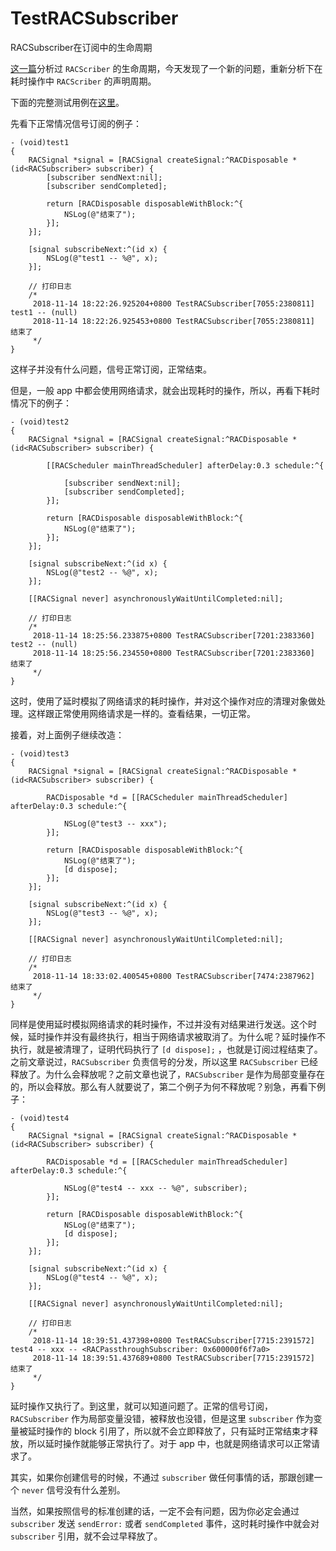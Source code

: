 # TestRACSubscriber
RACSubscriber在订阅中的生命周期

[这一篇](https://blog.csdn.net/jianghui12138/article/details/81949326)分析过 `RACScriber` 的生命周期，今天发现了一个新的问题，重新分析下在耗时操作中 `RACScriber` 的声明周期。

下面的完整测试用例在[这里](https://github.com/jianghui1/TestRACSubscriber)。

先看下正常情况信号订阅的例子：

    - (void)test1
    {
        RACSignal *signal = [RACSignal createSignal:^RACDisposable *(id<RACSubscriber> subscriber) {
            [subscriber sendNext:nil];
            [subscriber sendCompleted];
            
            return [RACDisposable disposableWithBlock:^{
                NSLog(@"结束了");
            }];
        }];
        
        [signal subscribeNext:^(id x) {
            NSLog(@"test1 -- %@", x);
        }];
        
        // 打印日志
        /*
         2018-11-14 18:22:26.925204+0800 TestRACSubscriber[7055:2380811] test1 -- (null)
         2018-11-14 18:22:26.925453+0800 TestRACSubscriber[7055:2380811] 结束了
         */
    }
    
这样子并没有什么问题，信号正常订阅，正常结束。

但是，一般 app 中都会使用网络请求，就会出现耗时的操作，所以，再看下耗时情况下的例子：

    - (void)test2
    {
        RACSignal *signal = [RACSignal createSignal:^RACDisposable *(id<RACSubscriber> subscriber) {
            
            [[RACScheduler mainThreadScheduler] afterDelay:0.3 schedule:^{
                
                [subscriber sendNext:nil];
                [subscriber sendCompleted];
            }];
            
            return [RACDisposable disposableWithBlock:^{
                NSLog(@"结束了");
            }];
        }];
        
        [signal subscribeNext:^(id x) {
            NSLog(@"test2 -- %@", x);
        }];
        
        [[RACSignal never] asynchronouslyWaitUntilCompleted:nil];
        
        // 打印日志
        /*
         2018-11-14 18:25:56.233875+0800 TestRACSubscriber[7201:2383360] test2 -- (null)
         2018-11-14 18:25:56.234550+0800 TestRACSubscriber[7201:2383360] 结束了
         */
    }
    
这时，使用了延时模拟了网络请求的耗时操作，并对这个操作对应的清理对象做处理。这样跟正常使用网络请求是一样的。查看结果，一切正常。

接着，对上面例子继续改造：

    - (void)test3
    {
        RACSignal *signal = [RACSignal createSignal:^RACDisposable *(id<RACSubscriber> subscriber) {
            
            RACDisposable *d = [[RACScheduler mainThreadScheduler] afterDelay:0.3 schedule:^{
                
                NSLog(@"test3 -- xxx");
            }];
            
            return [RACDisposable disposableWithBlock:^{
                NSLog(@"结束了");
                [d dispose];
            }];
        }];
        
        [signal subscribeNext:^(id x) {
            NSLog(@"test3 -- %@", x);
        }];
        
        [[RACSignal never] asynchronouslyWaitUntilCompleted:nil];
        
        // 打印日志
        /*
         2018-11-14 18:33:02.400545+0800 TestRACSubscriber[7474:2387962] 结束了
         */
    }
    
同样是使用延时模拟网络请求的耗时操作，不过并没有对结果进行发送。这个时候，延时操作并没有最终执行，相当于网络请求被取消了。为什么呢？延时操作不执行，就是被清理了，证明代码执行了 `[d dispose];` ，也就是订阅过程结束了。之前文章说过，`RACSubscriber` 负责信号的分发，所以这里 `RACSubscriber` 已经释放了。为什么会释放呢？之前文章也说了，`RACSubscriber` 是作为局部变量存在的，所以会释放。那么有人就要说了，第二个例子为何不释放呢？别急，再看下例子：

    - (void)test4
    {
        RACSignal *signal = [RACSignal createSignal:^RACDisposable *(id<RACSubscriber> subscriber) {
            
            RACDisposable *d = [[RACScheduler mainThreadScheduler] afterDelay:0.3 schedule:^{
                
                NSLog(@"test4 -- xxx -- %@", subscriber);
            }];
            
            return [RACDisposable disposableWithBlock:^{
                NSLog(@"结束了");
                [d dispose];
            }];
        }];
        
        [signal subscribeNext:^(id x) {
            NSLog(@"test4 -- %@", x);
        }];
        
        [[RACSignal never] asynchronouslyWaitUntilCompleted:nil];
        
        // 打印日志
        /*
         2018-11-14 18:39:51.437398+0800 TestRACSubscriber[7715:2391572] test4 -- xxx -- <RACPassthroughSubscriber: 0x600000f6f7a0>
         2018-11-14 18:39:51.437689+0800 TestRACSubscriber[7715:2391572] 结束了
         */
    }
    
延时操作又执行了。到这里，就可以知道问题了。正常的信号订阅，`RACSubscriber` 作为局部变量没错，被释放也没错，但是这里 `subscriber` 作为变量被延时操作的 block 引用了，所以就不会立即释放了，只有延时正常结束才释放，所以延时操作就能够正常执行了。对于 app 中，也就是网络请求可以正常请求了。

其实，如果你创建信号的时候，不通过 `subscriber` 做任何事情的话，那跟创建一个 `never` 信号没有什么差别。

当然，如果按照信号的标准创建的话，一定不会有问题，因为你必定会通过 `subscriber` 发送 `sendError:` 或者 `sendCompleted` 事件，这时耗时操作中就会对 `subscriber` 引用，就不会过早释放了。

